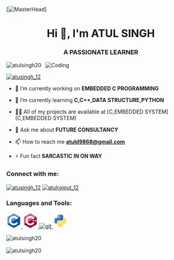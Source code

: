 [![MasterHead](https://c.tenor.com/XgAG1LXjpcYAAAAd/apartamento-qualquer-banner-banner.gif)]
<h1 align="center">Hi 👋, I'm ATUL SINGH</h1>
<h3 align="center">A PASSIONATE LEARNER</h3>
<img align="right" alt="Coding" Width="400" src="https://miro.medium.com/max/1360/0*7Q3yvSIv_t0ioJ-Z.gif">


<p align="left"> <img src="https://komarev.com/ghpvc/?username=atulsingh20&label=Profile%20views&color=0e75b6&style=flat" alt="atulsingh20" /> </p>

<p align="left"> <a href="https://twitter.com/atusingh_12" target="blank"><img src="https://img.shields.io/twitter/follow/atusingh_12?logo=twitter&style=for-the-badge" alt="atusingh_12" /></a> </p>

- 🔭 I’m currently working on **EMBEDDED C PROGRAMMING**

- 🌱 I’m currently learning **C,C++,DATA STRUCTURE,PYTHON**

- 👨‍💻 All of my projects are available at [C,EMBEDDED SYSTEM](C,EMBEDDED SYSTEM)

- 💬 Ask me about **FUTURE CONSULTANCY**

- 📫 How to reach me **atuld9868@gmail.com**

- ⚡ Fun fact **SARCASTIC IN ON WAY**

<h3 align="left">Connect with me:</h3>
<p align="left">
<a href="https://twitter.com/atusingh_12" target="blank"><img align="center" src="https://raw.githubusercontent.com/rahuldkjain/github-profile-readme-generator/master/src/images/icons/Social/twitter.svg" alt="atusingh_12" height="30" width="40" /></a>
<a href="https://instagram.com/atulrajput_12" target="blank"><img align="center" src="https://raw.githubusercontent.com/rahuldkjain/github-profile-readme-generator/master/src/images/icons/Social/instagram.svg" alt="atulrajput_12" height="30" width="40" /></a>
</p>

<h3 align="left">Languages and Tools:</h3>
<p align="left"> <a href="https://www.cprogramming.com/" target="_blank" rel="noreferrer"> <img src="https://raw.githubusercontent.com/devicons/devicon/master/icons/c/c-original.svg" alt="c" width="40" height="40"/> </a> <a href="https://www.w3schools.com/cpp/" target="_blank" rel="noreferrer"> <img src="https://raw.githubusercontent.com/devicons/devicon/master/icons/cplusplus/cplusplus-original.svg" alt="cplusplus" width="40" height="40"/> </a> <a href="https://git-scm.com/" target="_blank" rel="noreferrer"> <img src="https://www.vectorlogo.zone/logos/git-scm/git-scm-icon.svg" alt="git" width="40" height="40"/> </a> <a href="https://www.python.org" target="_blank" rel="noreferrer"> <img src="https://raw.githubusercontent.com/devicons/devicon/master/icons/python/python-original.svg" alt="python" width="40" height="40"/> </a> </p>

<p><img align="center" src="https://github-readme-stats.vercel.app/api/top-langs?username=atulsingh20&show_icons=true&locale=en&layout=compact" alt="atulsingh20" /></p>

<p><img align="center" src="https://github-readme-streak-stats.herokuapp.com/?user=atulsingh20&" alt="atulsingh20" /></p>
